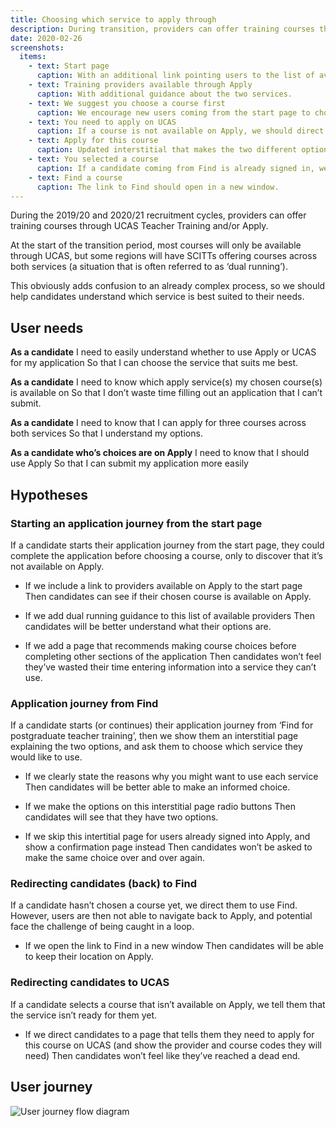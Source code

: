 ```yaml
---
title: Choosing which service to apply through
description: During transition, providers can offer training courses through both UCAS and/or DfE. Which service should a candidate use?
date: 2020-02-26
screenshots:
  items:
    - text: Start page
      caption: With an additional link pointing users to the list of available providers.
    - text: Training providers available through Apply
      caption: With additional guidance about the two services.
    - text: We suggest you choose a course first
      caption: We encourage new users coming from the start page to choose a course before continuing with the rest of their application.
    - text: You need to apply on UCAS
      caption: If a course is not available on Apply, we should direct candidates to UCAS.
    - text: Apply for this course
      caption: Updated interstitial that makes the two different options clearer.
    - text: You selected a course
      caption: If a candidate coming from Find is already signed in, we should take them to a page confirming their course choice.
    - text: Find a course
      caption: The link to Find should open in a new window.
---
```


During the 2019/20 and 2020/21 recruitment cycles, providers can offer training courses through UCAS Teacher Training and/or Apply.

At the start of the transition period, most courses will only be available through UCAS, but some regions will have SCITTs offering courses across both services (a situation that is often referred to as ‘dual running’).

This obviously adds confusion to an already complex process, so we should help candidates understand which service is best suited to their needs.

## User needs

**As a candidate**
I need to easily understand whether to use Apply or UCAS for my application
So that I can choose the service that suits me best.

**As a candidate**
I need to know which apply service(s) my chosen course(s) is available on
So that I don’t waste time filling out an application that I can’t submit.

**As a candidate**
I need to know that I can apply for three courses across both services
So that I understand my options.

**As a candidate who’s choices are on Apply**
I need to know that I should use Apply
So that I can submit my application more easily

## Hypotheses

### Starting an application journey from the start page

If a candidate starts their application journey from the start page, they could complete the application before choosing a course, only to discover that it’s not available on Apply.

* If we include a link to providers available on Apply to the start page
  Then candidates can see if their chosen course is available on Apply.

* If we add dual running guidance to this list of available providers
  Then candidates will be better understand what their options are.

* If we add a page that recommends making course choices before completing other sections of the application
  Then candidates won’t feel they’ve wasted their time entering information into a service they can’t use.

### Application journey from Find

If a candidate starts (or continues) their application journey from ‘Find for postgraduate teacher training’, then we show them an interstitial page explaining the two options, and ask them to choose which service they would like to use.

* If we clearly state the reasons why you might want to use each service
  Then candidates will be better able to make an informed choice.

* If we make the options on this interstitial page radio buttons
  Then candidates will see that they have two options.

* If we skip this intertitial page for users already signed into Apply, and show a confirmation page instead
  Then candidates won’t be asked to make the same choice over and over again.

### Redirecting candidates (back) to Find

If a candidate hasn’t chosen a course yet, we direct them to use Find. However, users are then not able to navigate back to Apply, and potential face the challenge of being caught in a loop.

* If we open the link to Find in a new window
  Then candidates will be able to keep their location on Apply.

### Redirecting candidates to UCAS

If a candidate selects a course that isn’t available on Apply, we tell them that the service isn’t ready for them yet.

* If we direct candidates to a page that tells them they need to apply for this course on UCAS (and show the provider and course codes they will need)
  Then candidates won’t feel like they’ve reached a dead end.

## User journey

![User journey flow diagram](flow.svg)
